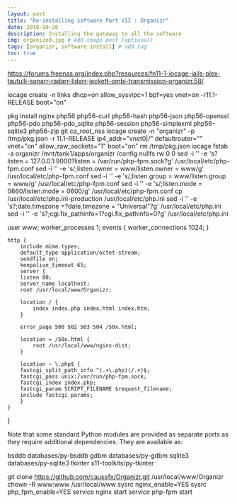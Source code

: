 ```yaml
---
layout: post
title: "Re-installing software Part VII : Organizr"
date: 2018-10-20
description: Installing the gateway to all the software
img: organized.jpg # Add image post (optional)
tags: [organizr, software install] # add tag
toc: true
---
```


https://forums.freenas.org/index.php?resources/fn11-1-iocage-jails-plex-tautulli-sonarr-radarr-lidarr-jackett-ombi-transmission-organizr.58/

iocage create -n links dhcp=on allow_sysvipc=1 bpf=yes vnet=on -r11.1-RELEASE boot="on"


pkg install nginx php56 php56-curl php56-hash php56-json php56-openssl php56-pdo php56-pdo_sqlite php56-session php56-simplexml php56-sqlite3 php56-zip git ca_root_nss
iocage create -n "organizr" -p /tmp/pkg.json -r 11.1-RELEASE ip4_addr="vnet0|<IP>/<MASK>" defaultrouter="<GATEWAY>" vnet="on" allow_raw_sockets="1" boot="on"
rm /tmp/pkg.json
iocage fstab -a organizr /mnt/tank1/apps/organizr /config nullfs rw 0 0
sed -i '' -e 's?listen = 127.0.0.1:9000?listen = /var/run/php-fpm.sock?g' /usr/local/etc/php-fpm.conf
sed -i '' -e 's/;listen.owner = www/listen.owner = www/g' /usr/local/etc/php-fpm.conf
sed -i '' -e 's/;listen.group = www/listen.group = www/g' /usr/local/etc/php-fpm.conf
sed -i '' -e 's/;listen.mode = 0660/listen.mode = 0600/g' /usr/local/etc/php-fpm.conf
cp /usr/local/etc/php.ini-production /usr/local/etc/php.ini
sed -i '' -e 's?;date.timezone =?date.timezone = "Universal"?g' /usr/local/etc/php.ini
sed -i '' -e 's?;cgi.fix_pathinfo=1?cgi.fix_pathinfo=0?g' /usr/local/etc/php.ini


user www;
worker_processes 1;
    events {
        worker_connections 1024;
    }

    http {
        include mime.types;
        default_type application/octet-stream;
        sendfile on;
        keepalive_timeout 65;
        server {
        listen 80;
        server_name localhost;
        root /usr/local/www/Organizr;

        location / {
            index index.php index.html index.htm;
        }

        error_page 500 502 503 504 /50x.html;

        location = /50x.html {
            root /usr/local/www/nginx-dist;
        }

        location ~ \.php$ {
        fastcgi_split_path_info ^(.+\.php)(/.+)$;
        fastcgi_pass unix:/var/run/php-fpm.sock;
        fastcgi_index index.php;
        fastcgi_param SCRIPT_FILENAME $request_filename;
        include fastcgi_params;
        }
    }
}


Note that some standard Python modules are provided as separate ports
as they require additional dependencies. They are available as:

bsddb           databases/py-bsddb
gdbm            databases/py-gdbm
sqlite3         databases/py-sqlite3
tkinter         x11-toolkits/py-tkinter


git clone https://github.com/causefx/Organizr.git /usr/local/www/Organizr
chown -R www:www /usr/local/www
sysrc nginx_enable=YES
sysrc php_fpm_enable=YES
service nginx start
service php-fpm start
